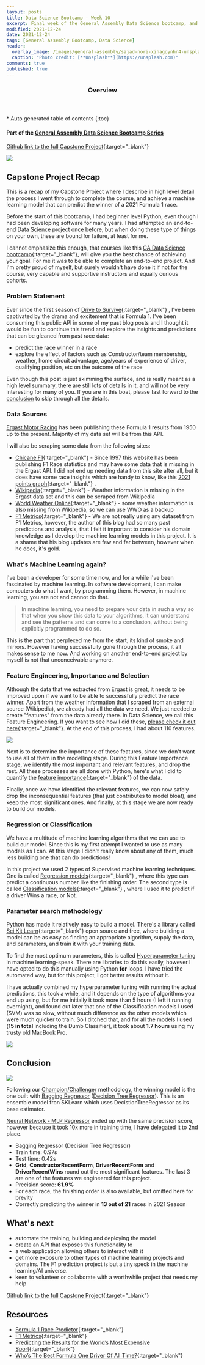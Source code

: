 ```yaml
---
layout: posts
title: Data Science Bootcamp - Week 10
excerpt: Final week of the General Assembly Data Science bootcamp, and the Capstone Project has been completed!
modified: 2021-12-24
date: 2021-12-24
tags: [General Assembly Bootcamp, Data Science]
header: 
  overlay_image: /images/general-assembly/sajad-nori-xihagoynhn4-unsplash.jpg
  caption: "Photo credit: [**Unsplash**](https://unsplash.com)"
comments: true
published: true
---
```

<section id="table-of-contents">
  <header>
    <h3>Overview</h3>
  </header>
  <div id="drawer" markdown="1">
  *  Auto generated table of contents
  {:toc}
  </div>
</section>

#### Part of the [General Assembly Data Science Bootcamp Series](../tags/#general-assembly-bootcamp)

[Github link to the full Capstone Project](https://nbviewer.org/github/jaeyow/f1-predictor/blob/main/final-project-part3-technical-notebook.ipynb){:target="_blank"}

![](https://raw.githubusercontent.com/jaeyow/f1-predictor/main/images/f1-mclaren-car.png)

## Capstone Project Recap

This is a recap of my Capstone Project where I describe in high level detail the process I went through to complete the course, and achieve a machine learning model that can predict the winner of a 2021 Formula 1 race.

Before the start of this bootcamp, I had beginner level Python, even though I had been developing software for many years. I had attempted an end-to-end Data Science project once before, but when doing these type of things on your own, these are bound for failure, at least for me.

I cannot emphasize this enough, that courses like this [GA Data Science bootcamp](https://generalassemb.ly/education/data-science/sydney){:target="_blank"}, will give you the best chance of achieving your goal. For me it was to be able to complete an end-to-end project. And I'm pretty proud of myself, but surely wouldn't have done it if not for the course, very capable and supportive instructors and equally curious cohorts.

### Problem Statement

Ever since the first season of [Drive to Survive](https://en.wikipedia.org/wiki/Formula_1:_Drive_to_Survive){:target="_blank"} , I've been captivated by the drama and excitement that is Formula 1. I've been consuming this public API in some of my past blog posts and I thought it would be fun to continue this trend and explore the insights and predictions that can be gleaned from past race data:

- predict the race winner in a race
- explore the effect of factors such as Constructor/team membership, weather, home circuit advantage, age/years of experience of driver, qualifying position, etc on the outcome of the race

Even though this post is just skimming the surface, and is really meant as a high level summary, there are still lots of details in it, and will not be very interesting for many of you. If you are in this boat, please fast forward to the [conclusion](#conclusion) to skip through all the details.

### Data Sources

[Ergast Motor Racing](http://ergast.com/mrd/) has been publishing these Formula 1 results from 1950 up to the present. Majority of my data set will be from this API. 

I will also be scraping some data from the following sites:
- [Chicane F1](https://chicanef1.com/){:target="_blank"}  - Since 1997 this website has been publishing F1 Race statistics and may have some data that is missing in the Ergast API. I did not end up needing data from this site after all, but it does have some race insights which are handy to know, like this [2021 points graph](https://chicanef1.com/graphpts.pl?year=2021){:target="_blank"} .
- [Wikipedia](https://en.wikipedia.org/){:target="_blank"}  - Weather information is missing in the Ergast data set and this can be scraped from Wikipedia
- [World Weather Online](https://www.worldweatheronline.com/){:target="_blank"}  - some weather information is also missing from Wikipedia, so we can use WWO as a backup
- [F1 Metrics](https://f1metrics.wordpress.com/){:target="_blank"}  - We are not really using any dataset from F1 Metrics, however, the author of this blog had so many past predictions and analysis, that I felt it important to consider his domain knowledge as I develop the machine learning models in this project. It is a shame that his blog updates are few and far between, however when he does, it's gold.

### What's Machine Learning again?

I've been a developer for some time now, and for a while I've been fascinated by machine learning. In software development, I can make computers do what I want, by programming them. However, in machine learning, you are not and cannot do that.

>In machine learning, you need to prepare your data in such a way so that when you show this data to your algorithms, it can understand and see the patterns and can come to a conclusion, without being explicitly programmed to do so.

This is the part that perplexed me from the start, its kind of smoke and mirrors. However having successfully gone through the process, it all makes sense to me now. And working on another end-to-end project by myself is not that unconceivable anymore.

### Feature Engineering, Importance and Selection

Although the data that we extracted from Ergast is great, it needs to be improved upon if we want to be able to successfully predict the race winner. Apart from the weather information that I scraped from an external source (Wikipedia), we already had all the data we need. We just needed to create "features" from the data already there. In Data Science, we call this Feature Engineering. If you want to see how I did these, [please check it out here](https://nbviewer.org/github/jaeyow/f1-predictor/blob/main/final-project-part3-technical-notebook.ipynb#feature_eng){:target="_blank"}. At the end of this process, I had about 110 features. 

![](/images/general-assembly/f1-feaure-importance.png)

Next is to determine the importance of these features, since we don't want to use all of them in the modelling stage. During this Feature Importance stage, we identify the most important and relevant features, and drop the rest. All these processes are all done with Python, here's what I did to quantify the [feature importance](https://nbviewer.org/github/jaeyow/f1-predictor/blob/main/final-project-part3-technical-notebook.ipynb#feature_importance){:target="_blank"} of the data.

Finally, once we have identified the relevant features, we can now safely drop the inconsequential features (that just contributes to model bloat), and keep the most significant ones. And finally, at this stage we are now ready to build our models. 

### Regression or Classification

We have a multitude of machine learning algorithms that we can use to build our model. Since this is my first attempt I wanted to use as many models as I can. At this stage I didn't really know about any of them, much less building one that can do predictions!

In this project we used 2 types of Supervised machine learning techniques. One is called [Regression models](https://nbviewer.org/github/jaeyow/f1-predictor/blob/main/final-project-part3-technical-notebook.ipynb#regression_approaches){:target="_blank"} , where this type can predict a continuous number like the finishing order. The second type is called [Classification models](https://nbviewer.org/github/jaeyow/f1-predictor/blob/main/final-project-part3-technical-notebook.ipynb#classification_approaches){:target="_blank"} , where I used it to predict if a driver Wins a race, or Not. 

### Parameter search methodology

Python has made it relatively easy to build a model. There's a library called [Sci Kit Learn](https://scikit-learn.org/stable/){:target="_blank"}  open source and free, where building a model can be as easy as finding an appropriate algorithm, supply the data, and parameters, and train it with your training data. 

To find the most optimum parameters, this is called [Hyperparameter tuning](https://docs.microsoft.com/en-us/azure/machine-learning/how-to-tune-hyperparameters) in machine learning-speak. There are libraries to do this easily, however I have opted to do this manually using Python **for** loops. I have tried the automated way, but for this project, I got better results without it. 

I have actually combined my hyperparameter tuning with running the actual predictions, this took a while, and it depends on the type of algorithms you end up using, but for me initially it took more than 5 hours  (I left it running overnight), and found out later that one of the Classification models I used (SVM) was so slow, without much difference as the other models which were much quicker to train. So I ditched that, and for all the models I used (**15 in total** including the Dumb Classifier), it took about **1.7 hours** using my trusty old MacBook Pro. 

![](/images/general-assembly/f1-summary-table.png)

## Conclusion

![](/images/general-assembly/f1-model-summary.png)

Following our [Champion/Challenger](https://medium.com/@awaiskaleem/mlflow-tips-n-tricks-eb1ac013edd1) methodology, the winning model is the one built with [Bagging Regressor](https://scikit-learn.org/stable/modules/generated/sklearn.ensemble.BaggingRegressor.html) ([Decision Tree Regressor](https://scikit-learn.org/stable/modules/generated/sklearn.tree.DecisionTreeRegressor.html?highlight=decisiontree#sklearn.tree.DecisionTreeRegressor)). This is an ensemble model fron SKLearn which uses DecistionTreeRegressor as its base estimator.

[Neural Network - MLP Regressor](https://scikit-learn.org/stable/modules/generated/sklearn.neural_network.MLPRegressor.html?highlight=mlp#sklearn.neural_network.MLPRegressor) ended up with the same precision score, however because it took 10x more in training time, I have delegated it to 2nd place. 

- Bagging Regressor (Decision Tree Regressor)
- Train time: 0.97s
- Test time: 0.42s
- **Grid**, **ConstructorRecentForm**, **DriverRecentForm** and **DriverRecentWins** round out the most significant features. The last 3 are one of the features we engineered for this project.
- Precision score: **61.9%**
- For each race, the finishing order is also available, but omitted here for brevity
- Correctly predicting the winner in **13 out of 21** races in 2021 Season

## What's next
- automate the training, building and deploying the model
- create an API that exposes this functionality to
- a web application allowing others to interact with it
- get more exposure to other types of machine learning projects and domains. The F1 prediction project is but a tiny speck in the machine learning/AI universe. 
- keen to volunteer or collaborate with a worthwhile project that needs my help

[Github link to the full Capstone Project](https://nbviewer.org/github/jaeyow/f1-predictor/blob/main/final-project-part3-technical-notebook.ipynb){:target="_blank"}

## Resources
- [Formula 1 Race Predictor](https://towardsdatascience.com/formula-1-race-predictor-5d4bfae887da){:target="_blank"}
- [F1 Metrics](https://f1metrics.wordpress.com/){:target="_blank"}
- [Predicting the Results for the World’s Most Expensive Sport](https://medium.com/@ajleo899/predicting-the-results-for-the-worlds-most-expensive-sport-102e7bc97b25){:target="_blank"}
- [Who’s The Best Formula One Driver Of All Time?](https://fivethirtyeight.com/features/formula-one-racing/){:target="_blank"}

